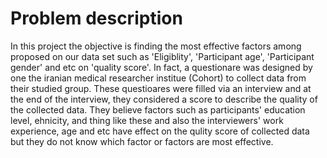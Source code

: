 # Problem description
In this project the objective is finding the most effective factors among proposed on our data set such as 'Eligiblity', 'Participant age', 'Participant gender' and etc on 'quality score'. In fact, a questionare was designed by one the iranian medical researcher institue (Cohort) to collect data from their studied group. These questioares were filled via an interview and at the end of the interview, they considered a score to describe the quality of the collected data. They believe factors such as participants' education level, ehnicity, and thing like these and also the interviewers' work experience, age and etc have effect on the qulity score of collected data but they do not know which factor or factors are most effective.


